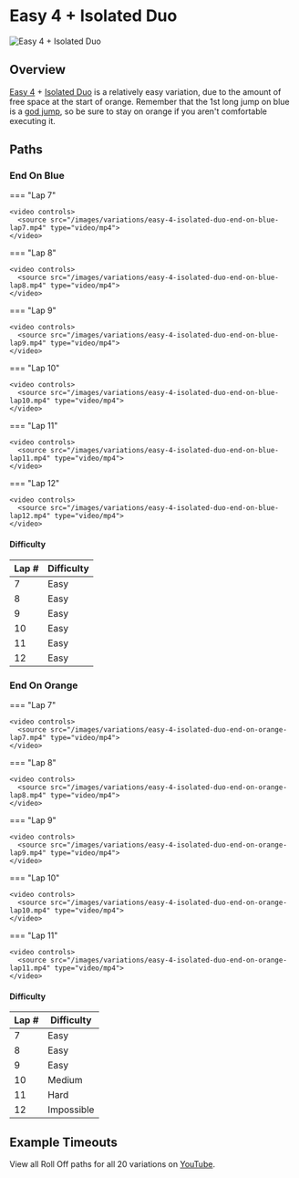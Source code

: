 # Easy 4 + Isolated Duo

![Easy 4 + Isolated Duo](../images/variations/easy-4-isolated-duo.jpg)

## Overview

[Easy 4](../rolls/easy-4.md#orange) + [Isolated Duo](../rolls/isolated-duo.md#blue) is a relatively easy variation, due to the amount of free space at the start of orange. Remember that the 1st long jump on blue is a [god jump](../advanced/isolated-duo-god-jumps.md), so be sure to stay on orange if you aren't comfortable executing it.

## Paths

### End On Blue

=== "Lap 7"

    <video controls>
      <source src="/images/variations/easy-4-isolated-duo-end-on-blue-lap7.mp4" type="video/mp4">
    </video>

=== "Lap 8"

    <video controls>
      <source src="/images/variations/easy-4-isolated-duo-end-on-blue-lap8.mp4" type="video/mp4">
    </video>

=== "Lap 9"

    <video controls>
      <source src="/images/variations/easy-4-isolated-duo-end-on-blue-lap9.mp4" type="video/mp4">
    </video>

=== "Lap 10"

    <video controls>
      <source src="/images/variations/easy-4-isolated-duo-end-on-blue-lap10.mp4" type="video/mp4">
    </video>

=== "Lap 11"

    <video controls>
      <source src="/images/variations/easy-4-isolated-duo-end-on-blue-lap11.mp4" type="video/mp4">
    </video>

=== "Lap 12"

    <video controls>
      <source src="/images/variations/easy-4-isolated-duo-end-on-blue-lap12.mp4" type="video/mp4">
    </video>

#### Difficulty

| Lap # | Difficulty |
| ----- | ---------- |
| 7     | Easy       |
| 8     | Easy       |
| 9     | Easy       |
| 10    | Easy       |
| 11    | Easy       |
| 12    | Easy       |

### End On Orange

=== "Lap 7"

    <video controls>
      <source src="/images/variations/easy-4-isolated-duo-end-on-orange-lap7.mp4" type="video/mp4">
    </video>

=== "Lap 8"

    <video controls>
      <source src="/images/variations/easy-4-isolated-duo-end-on-orange-lap8.mp4" type="video/mp4">
    </video>

=== "Lap 9"

    <video controls>
      <source src="/images/variations/easy-4-isolated-duo-end-on-orange-lap9.mp4" type="video/mp4">
    </video>

=== "Lap 10"

    <video controls>
      <source src="/images/variations/easy-4-isolated-duo-end-on-orange-lap10.mp4" type="video/mp4">
    </video>

=== "Lap 11"

    <video controls>
      <source src="/images/variations/easy-4-isolated-duo-end-on-orange-lap11.mp4" type="video/mp4">
    </video>

#### Difficulty

| Lap # | Difficulty |
| ----- | ---------- |
| 7     | Easy       |
| 8     | Easy       |
| 9     | Easy       |
| 10    | Medium     |
| 11    | Hard       |
| 12    | Impossible |

## Example Timeouts

View all Roll Off paths for all 20 variations on [YouTube](https://www.youtube.com/playlist?list=PLG_QNSp9ZgJLWYSNl4vY26VJCZeOQHO1F).
